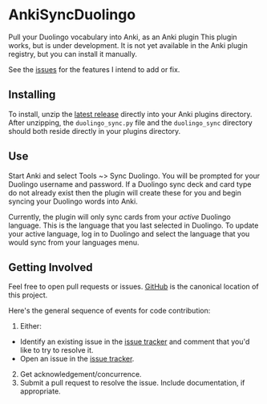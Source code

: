 # AnkiSyncDuolingo
Pull your Duolingo vocabulary into Anki, as an Anki plugin This plugin works, but is under development. It is not yet available in the Anki plugin registry, but you can install it manually.

See the [issues](https://github.com/JASchilz/AnkiSyncDuolingo/issues/) for the features I intend to add or fix.

## Installing
To install, unzip the [latest release](https://github.com/JASchilz/AnkiSyncDuolingo/releases/latest/) directly into your Anki plugins directory. After unzipping, the `duolingo_sync.py` file and the `duolingo_sync` directory should both reside directly in your plugins directory.

## Use
Start Anki and select Tools ~> Sync Duolingo. You will be prompted for your Duolingo username and password. If a Duolingo sync deck and card type do not already exist then the plugin will create these for you and begin syncing your Duolingo words into Anki.

Currently, the plugin will only sync cards from your *active* Duolingo language. This is the language that you last selected in Duolingo. To update your active language, log in to Duolingo and select the language that you would sync from your languages menu.

## Getting Involved

Feel free to open pull requests or issues. [GitHub](https://github.com/JASchilz/AnkiSyncDuolingo) is the canonical location of this project.

Here's the general sequence of events for code contribution:

1. Either:
  * Identify an existing issue in the [issue tracker](https://github.com/JASchilz/AnkiSyncDuolingo/issues/) and comment that you'd like to try to resolve it.
  * Open an issue in the [issue tracker](https://github.com/JASchilz/AnkiSyncDuolingo/issues/).
2. Get acknowledgement/concurrence.
3. Submit a pull request to resolve the issue. Include documentation, if appropriate.


